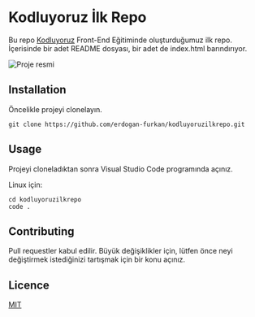 # Kodluyoruz İlk Repo
Bu repo [Kodluyoruz](https://www.kodluyoruz.org/) Front-End Eğitiminde oluşturduğumuz ilk repo. İçerisinde bir adet README dosyası, bir adet de index.html barındırıyor.

![Proje resmi](/figures/screenshot.png)

## Installation
Öncelikle projeyi clonelayın.
```
git clone https://github.com/erdogan-furkan/kodluyoruzilkrepo.git
```

## Usage
Projeyi cloneladıktan sonra Visual Studio Code programında açınız.

Linux için:
``` 
cd kodluyoruzilkrepo
code .
```

## Contributing
Pull requestler kabul edilir. Büyük değişiklikler için, lütfen önce neyi değiştirmek istediğinizi tartışmak için bir konu açınız.

## Licence
[MIT](https://choosealicense.com/licenses/mit/)